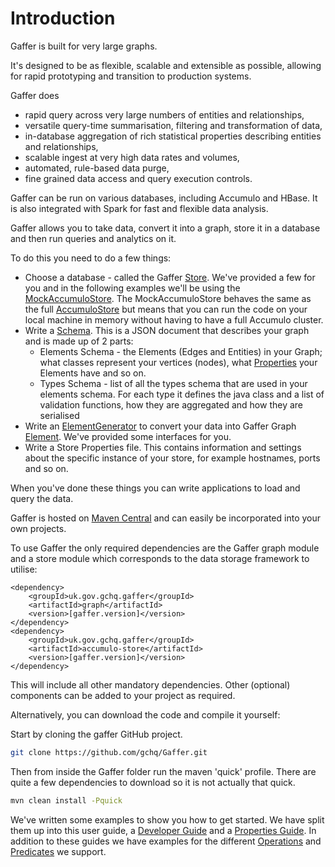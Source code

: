 # Introduction

Gaffer is built for very large graphs.

It's designed to be as flexible, scalable and extensible as possible, allowing for rapid prototyping and transition to production systems.

Gaffer does 

 - rapid query across very large numbers of entities and relationships,
 - versatile query-time summarisation, filtering and transformation of data,
 - in-database aggregation of rich statistical properties describing entities and relationships,
 - scalable ingest at very high data rates and volumes,
 - automated, rule-based data purge,
 - fine grained data access and query execution controls.

Gaffer can be run on various databases, including Accumulo and HBase. It is also integrated with Spark for fast and flexible data analysis.

Gaffer allows you to take data, convert it into a graph, store it in a database and then run queries and analytics on it.

To do this you need to do a few things:
 - Choose a database - called the Gaffer [Store](ref://../../javadoc/gaffer/uk/gov/gchq/gaffer/store/Store.html). We've provided a few for you and in the following examples we'll be using the [MockAccumuloStore](ref://../../javadoc/gaffer/uk/gov/gchq/gaffer/accumulostore/MockAccumuloStore.html). The MockAccumuloStore behaves the same as the full [AccumuloStore](ref://../../javadoc/gaffer/uk/gov/gchq/gaffer/accumulostore/AccumuloStore.html) but means that you can run the code on your local machine in memory without having to have a full Accumulo cluster.
 - Write a [Schema](ref://../../javadoc/gaffer/uk/gov/gchq/gaffer/store/schema/Schema.html). This is a JSON document that describes your graph and is made up of 2 parts:
   - Elements Schema - the Elements (Edges and Entities) in your Graph; what classes represent your vertices (nodes), what [Properties](ref://../../javadoc/gaffer/uk/gov/gchq/gaffer/data/element/Properties.html) your Elements have and so on.
   - Types Schema - list of all the types schema that are used in your elements schema. For each type it defines the java class and a list of validation functions, how they are aggregated and how they are serialised
 - Write an [ElementGenerator](ref://../../javadoc/gaffer/uk/gov/gchq/gaffer/data/generator/ElementGenerator.html) to convert your data into Gaffer Graph [Element](ref://../../javadoc/gaffer/uk/gov/gchq/gaffer/data/element/Element.html). We've provided some interfaces for you.
 - Write a Store Properties file. This contains information and settings about the specific instance of your store, for example hostnames, ports and so on.

When you've done these things you can write applications to load and query the data.

Gaffer is hosted on [Maven Central](https://mvnrepository.com/search?q=uk.gov.gchq.gaffer) and can easily be incorporated into your own projects.

To use Gaffer the only required dependencies are the Gaffer graph module and a store module which corresponds to the data storage framework to utilise:

```
<dependency>
    <groupId>uk.gov.gchq.gaffer</groupId>
    <artifactId>graph</artifactId>
    <version>[gaffer.version]</version>
</dependency>
<dependency>
    <groupId>uk.gov.gchq.gaffer</groupId>
    <artifactId>accumulo-store</artifactId>
    <version>[gaffer.version]</version>
</dependency>
```

This will include all other mandatory dependencies. Other (optional) components can be added to your project as required.

Alternatively, you can download the code and compile it yourself:

Start by cloning the gaffer GitHub project.

```bash
git clone https://github.com/gchq/Gaffer.git
```

Then from inside the Gaffer folder run the maven 'quick' profile. There are quite a few dependencies to download so it is not actually that quick.

```bash
mvn clean install -Pquick
```

We've written some examples to show you how to get started. 
We have split them up into this user guide,
a [Developer Guide](../developer-guide/contents.md) and a [Properties Guide](../properties-guide/contents.md).
In addition to these guides we have examples for the different 
[Operations](../operations/contents.md) and [Predicates](../predicates/contents.md) we support.

